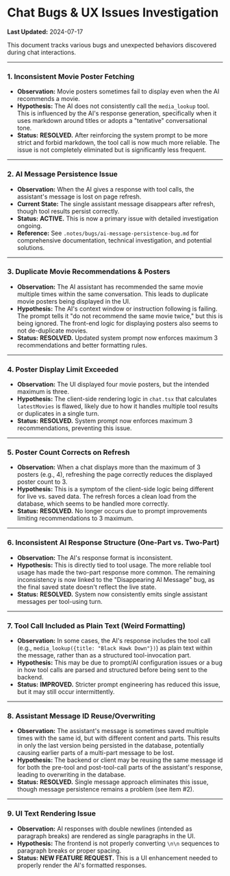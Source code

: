 # Chat Bugs & UX Issues Investigation

**Last Updated:** 2024-07-17

This document tracks various bugs and unexpected behaviors discovered during chat interactions.

---

### 1. Inconsistent Movie Poster Fetching
-   **Observation:** Movie posters sometimes fail to display even when the AI recommends a movie.
-   **Hypothesis:** The AI does not consistently call the `media_lookup` tool. This is influenced by the AI's response generation, specifically when it uses markdown around titles or adopts a "tentative" conversational tone.
-   **Status:** **RESOLVED.** After reinforcing the system prompt to be more strict and forbid markdown, the tool call is now much more reliable. The issue is not completely eliminated but is significantly less frequent.

---

### 2. AI Message Persistence Issue
-   **Observation:** When the AI gives a response with tool calls, the assistant's message is lost on page refresh.
-   **Current State:** The single assistant message disappears after refresh, though tool results persist correctly.
-   **Status:** **ACTIVE.** This is now a primary issue with detailed investigation ongoing.
-   **Reference:** See `.notes/bugs/ai-message-persistence-bug.md` for comprehensive documentation, technical investigation, and potential solutions.

---

### 3. Duplicate Movie Recommendations & Posters
-   **Observation:** The AI assistant has recommended the same movie multiple times within the same conversation. This leads to duplicate movie posters being displayed in the UI.
-   **Hypothesis:** The AI's context window or instruction following is failing. The prompt tells it "do not recommend the same movie twice," but this is being ignored. The front-end logic for displaying posters also seems to not de-duplicate movies.
-   **Status:** **RESOLVED.** Updated system prompt now enforces maximum 3 recommendations and better formatting rules.

---

### 4. Poster Display Limit Exceeded
-   **Observation:** The UI displayed four movie posters, but the intended maximum is three.
-   **Hypothesis:** The client-side rendering logic in `chat.tsx` that calculates `latestMovies` is flawed, likely due to how it handles multiple tool results or duplicates in a single turn.
-   **Status:** **RESOLVED.** System prompt now enforces maximum 3 recommendations, preventing this issue.

---

### 5. Poster Count Corrects on Refresh
-   **Observation:** When a chat displays more than the maximum of 3 posters (e.g., 4), refreshing the page correctly reduces the displayed poster count to 3.
-   **Hypothesis:** This is a symptom of the client-side logic being different for live vs. saved data. The refresh forces a clean load from the database, which seems to be handled more correctly.
-   **Status:** **RESOLVED.** No longer occurs due to prompt improvements limiting recommendations to 3 maximum.

---

### 6. Inconsistent AI Response Structure (One-Part vs. Two-Part)
-   **Observation:** The AI's response format is inconsistent.
-   **Hypothesis:** This is directly tied to tool usage. The more reliable tool usage has made the two-part response more common. The remaining inconsistency is now linked to the "Disappearing AI Message" bug, as the final saved state doesn't reflect the live state.
-   **Status:** **RESOLVED.** System now consistently emits single assistant messages per tool-using turn.

---

### 7. Tool Call Included as Plain Text (Weird Formatting)
-   **Observation:** In some cases, the AI's response includes the tool call (e.g., `media_lookup({title: "Black Hawk Down"})`) as plain text within the message, rather than as a structured tool-invocation part.
-   **Hypothesis:** This may be due to prompt/AI configuration issues or a bug in how tool calls are parsed and structured before being sent to the backend.
-   **Status:** **IMPROVED.** Stricter prompt engineering has reduced this issue, but it may still occur intermittently.

---

### 8. Assistant Message ID Reuse/Overwriting
-   **Observation:** The assistant's message is sometimes saved multiple times with the same id, but with different content and parts. This results in only the last version being persisted in the database, potentially causing earlier parts of a multi-part message to be lost.
-   **Hypothesis:** The backend or client may be reusing the same message id for both the pre-tool and post-tool-call parts of the assistant's response, leading to overwriting in the database.
-   **Status:** **RESOLVED.** Single message approach eliminates this issue, though message persistence remains a problem (see item #2).

---

### 9. UI Text Rendering Issue
-   **Observation:** AI responses with double newlines (intended as paragraph breaks) are rendered as single paragraphs in the UI.
-   **Hypothesis:** The frontend is not properly converting `\n\n` sequences to paragraph breaks or proper spacing.
-   **Status:** **NEW FEATURE REQUEST.** This is a UI enhancement needed to properly render the AI's formatted responses. 